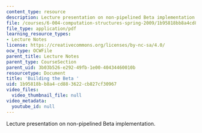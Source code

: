 ```yaml
---
content_type: resource
description: Lecture presentation on non-pipelined Beta implementation.
file: /courses/6-004-computation-structures-spring-2009/1b95818bb8a4cd883622cb827cf30967_MIT6_004s09_lec14.pdf
file_type: application/pdf
learning_resource_types:
- Lecture Notes
license: https://creativecommons.org/licenses/by-nc-sa/4.0/
ocw_type: OCWFile
parent_title: Lecture Notes
parent_type: CourseSection
parent_uid: 3b03b526-e292-49fb-1e00-40434460010b
resourcetype: Document
title: 'Building the Beta '
uid: 1b95818b-b8a4-cd88-3622-cb827cf30967
video_files:
  video_thumbnail_file: null
video_metadata:
  youtube_id: null
---
```

Lecture presentation on non-pipelined Beta implementation.